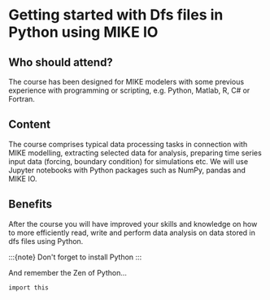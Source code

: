 # Getting started with Dfs files in Python using MIKE IO

## Who should attend?

The course has been designed for MIKE modelers with some previous experience with programming or scripting, e.g. Python, Matlab, R, C# or Fortran. 

## Content

The course comprises typical data processing tasks in connection with MIKE modelling, extracting selected data for analysis, preparing time series input data (forcing, boundary condition) for simulations etc. We will use Jupyter notebooks with Python packages such as NumPy, pandas and MIKE IO.

## Benefits

After the course you will have improved your skills and knowledge on how to more efficiently read, write and perform data analysis on data stored in dfs files using Python.

:::{note}
Don't forget to install Python
:::

And remember the Zen of Python...

```
import this
```


